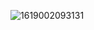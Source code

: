 ![1619002093131](https://user-images.githubusercontent.com/80150887/115541869-780cf600-a254-11eb-89c0-61513ea248ef.png)


